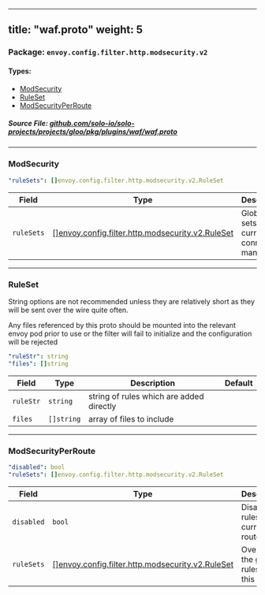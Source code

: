 
---
title: "waf.proto"
weight: 5
---

<!-- Code generated by solo-kit. DO NOT EDIT. -->


### Package: `envoy.config.filter.http.modsecurity.v2` 
#### Types:


- [ModSecurity](#modsecurity)
- [RuleSet](#ruleset)
- [ModSecurityPerRoute](#modsecurityperroute)
  



##### Source File: [github.com/solo-io/solo-projects/projects/gloo/pkg/plugins/waf/waf.proto](https://github.com/solo-io/solo-projects/blob/master/projects/gloo/pkg/plugins/waf/waf.proto)





---
### ModSecurity



```yaml
"ruleSets": []envoy.config.filter.http.modsecurity.v2.RuleSet

```

| Field | Type | Description | Default |
| ----- | ---- | ----------- |----------- | 
| `ruleSets` | [[]envoy.config.filter.http.modsecurity.v2.RuleSet](../waf.proto.sk#ruleset) | Global rule sets for the current http connection manager |  |




---
### RuleSet

 
String options are not recommended unless they are relatively short as they will be sent over the wire quite often.

Any files referenced by this proto should be mounted into the relevant envoy pod prior to use or
the filter will fail to initialize and the configuration will be rejected

```yaml
"ruleStr": string
"files": []string

```

| Field | Type | Description | Default |
| ----- | ---- | ----------- |----------- | 
| `ruleStr` | `string` | string of rules which are added directly |  |
| `files` | `[]string` | array of files to include |  |




---
### ModSecurityPerRoute



```yaml
"disabled": bool
"ruleSets": []envoy.config.filter.http.modsecurity.v2.RuleSet

```

| Field | Type | Description | Default |
| ----- | ---- | ----------- |----------- | 
| `disabled` | `bool` | Disable all rules on the current route |  |
| `ruleSets` | [[]envoy.config.filter.http.modsecurity.v2.RuleSet](../waf.proto.sk#ruleset) | Overwite the global rules on this route |  |





<!-- Start of HubSpot Embed Code -->
<script type="text/javascript" id="hs-script-loader" async defer src="//js.hs-scripts.com/5130874.js"></script>
<!-- End of HubSpot Embed Code -->
